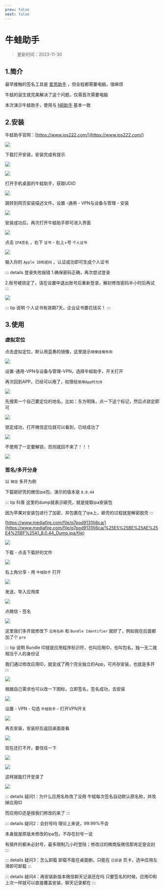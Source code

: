 ```yaml
---
prev: false
next: false
---
```


# 牛蛙助手

> 更新时间：2023-11-30

## 1.简介

最早接触的签名工具是 [爱思助手](https://www.i4.cn/) ，但全程都需要电脑，很麻烦

牛蛙的诞生就完美解决了这个问题，仅需首次需要电脑

本次演示牛蛙助手，使用与 [NB助手](https://nbtool8.com/) 基本一致



## 2.安装


牛蛙助手官网：[https://www.ios222.com/](https://www.ios222.com/)

![](./bullfrog-01.png)


下载打开安装，安装完成有提示


![](./bullfrog-02.png)

![](./bullfrog-03.png)


打开手机桌面的牛蛙助手，获取UDID

![](./bullfrog-04.png)


跳转到网页安装描述文件，设置  -通用 - VPN与设备与管理 - 安装

![](./bullfrog-05.png)


安装成功后，再次打开牛蛙助手即可进入界面

![](./bullfrog-06.png)


点击 `IPA签名` ，右下 `证书` - 右上+号 `个人证书`

![](./bullfrog-07.png)

输入你的 `Apple ID和密码` ，认证成功即可生成个人证书

::: details 登录失败报错
1.确保密码正确，再次尝试登录

2.账号被锁定了，请在设置中退出账号后重新登录，解封修改密码半小时后再试
:::

![](./bullfrog-08.png)

::: tip 说明
个人证书有效期7天，企业证书要花钱买！
:::


## 3.使用



### 虚拟定位


点击虚拟定位，默认用蓝奏的镜像，这里提示`镜像挂载失败`

![](./bullfrog-09.png)


设置-通用-VPN与设备与管理-VPN，选择牛蛙助手，开关打开

再次回到APP，已经可以用了，权限给`使用App时允许`


![](./bullfrog-10.png)


先搜索一个自己要定位的地名，比如：东方明珠，点一下这个标记，然后点锁定即可

![](./bullfrog-11.png)


锁定成功，打开微信定位就可以看到，已经成功了

![](./bullfrog-12.png)


不使用了一定要解锁，否则就回不来了！！！

![](./bullfrog-13.png)




### 签名/多开分身


以 `微信` 多开为例

下载砸好壳的微信ipa包，演示的版本是 `8.0.44`

::: tip 科普
这里的dump就表示砸壳，就是提取ipa安装包

因为苹果对安装包进行了加密，并包裹在了ipa上，砸壳的过程就是解密脱壳
:::

[https://www.mediafire.com/file/q7pod9131llj6ca/](https://www.mediafire.com/file/q7pod9131llj6ca/%25E5%25BE%25AE%25E4%25BF%25A1_8.0.44_Dump.ipa/file)

![](./bullfrog-14.png)

下载 - 点击下载好的文件

![](./bullfrog-15.png)

右上角分享 - 用 `牛蛙助手` 打开

![](./bullfrog-16.png)

发送，导入应用库

![](./bullfrog-17.png)

点微信 - 签名

![](./bullfrog-18.png)

这里我们多开就修改下 `应用名称` 和 `Bundle Identifier` 就好了，例如我在后面都加了个 `pro`

::: tip 说明
Bundle ID就是应用程序标识符，也叫应用ID，也叫包名，独一无二就相当于人的身份证

我们通过修改应用ID，就变成了两个完全独立的App，可共存安装，也就是多开
:::

![](./bullfrog-19.png)

根据自己需求也可以改一下图标，立即签名，签名成功，去安装

![](./bullfrog-20.png)


设置 - VPN - 勾选 `牛蛙助手` - 打开VPN开关


![](./bullfrog-21.png)

再去安装，安装好后返回桌面查看

![](./bullfrog-22.png)

现在还打不开，要信任一下

![](./bullfrog-23.png)


![](./bullfrog-24.png)

这样就能打开登录了

![](./bullfrog-25.png)



::: details 疑问1：为什么应用名称改了没用
牛蛙每次签名自动默认原名称，并改掉应用ID

而应用ID还是按我们修改的来了
:::


::: details 疑问2：会封号吗
理论上来说，99.99%不会

本身就是原版未修改的ipa包，不存在封号一说

有插件的都未必封号，最多限制几小时登陆；修改过的微商版微信那肯定是会封
:::

::: details 疑问3：怎么卸载
卸载不能在桌面删，只能在 `已安装` 页卡，选中应用左滑即可卸载
:::

::: details 疑问4：再安装新版本微信聊天记录还在吗
只要签名的时候，应用ID和上次一样就可以直接覆盖安装，聊天记录都在
:::




